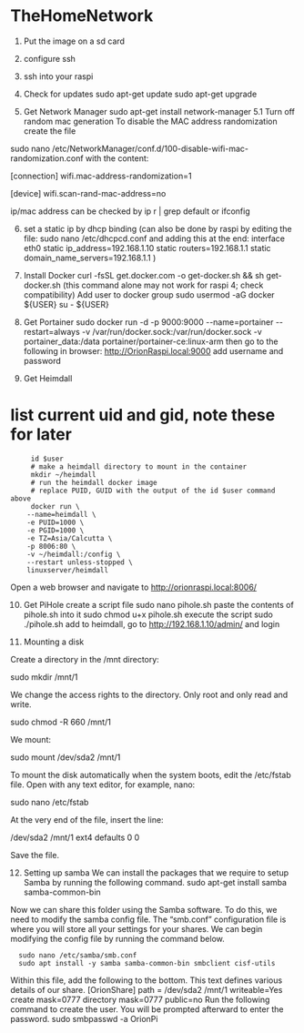 # TheHomeNetwork

1. Put the image on a sd card
2. configure ssh
3. ssh into your raspi
4. Check for updates
sudo apt-get update
sudo apt-get upgrade

5. Get Network Manager
sudo apt-get install network-manager
5.1 Turn off random mac generation
  To disable the MAC address randomization create the file

sudo nano /etc/NetworkManager/conf.d/100-disable-wifi-mac-randomization.conf
with the content:

[connection]
wifi.mac-address-randomization=1
 
[device]
wifi.scan-rand-mac-address=no

ip/mac address can be checked by
ip r | grep default
or
ifconfig

6. set a static ip by dhcp binding
(can also be done by raspi by editing the file:
sudo nano /etc/dhcpcd.conf
and adding this at the end:
interface eth0
static ip_address=192.168.1.10
static routers=192.168.1.1
static domain_name_servers=192.168.1.1 
)
7. Install Docker
curl -fsSL get.docker.com -o get-docker.sh && sh get-docker.sh
(this command alone may not work for raspi 4; check compatibility)
Add user to docker group
sudo usermod -aG docker ${USER}
su - ${USER}

8. Get Portainer
sudo docker run -d -p 9000:9000 --name=portainer --restart=always -v /var/run/docker.sock:/var/run/docker.sock -v portainer_data:/data portainer/portainer-ce:linux-arm
then go to the following in browser:
http://OrionRaspi.local:9000
add username and password

9. Get Heimdall
 # list current uid and gid, note these for later
         id $user
         # make a heimdall directory to mount in the container
         mkdir ~/heimdall
         # run the heimdall docker image
         # replace PUID, GUID with the output of the id $user command above
         docker run \
        --name=heimdall \
        -e PUID=1000 \
        -e PGID=1000 \
        -e TZ=Asia/Calcutta \
        -p 8006:80 \
        -v ~/heimdall:/config \
        --restart unless-stopped \
        linuxserver/heimdall
   Open a web browser and navigate to http://orionraspi.local:8006/

10. Get PiHole
create a script file
      sudo nano pihole.sh
paste the contents of pihole.sh into it
      sudo chmod u+x pihole.sh
execute the script
       sudo ./pihole.sh
 add to heimdall, go to http://192.168.1.10/admin/ and login
 
11. Mounting a disk

Create a directory in the /mnt directory:

sudo mkdir /mnt/1

We change the access rights to the directory. Only root and only read and write.

sudo chmod -R 660 /mnt/1

We mount:

sudo mount /dev/sda2 /mnt/1

To mount the disk automatically when the system boots, edit the /etc/fstab file. Open with any text editor, for example, nano:

sudo nano /etc/fstab

At the very end of the file, insert the line:

/dev/sda2 /mnt/1 ext4 defaults 0 0

Save the file.

12. Setting up samba
We can install the packages that we require to setup Samba by running the following command.
      sudo apt-get install samba samba-common-bin
      
Now we can share this folder using the Samba software. To do this, we need to modify the samba config file.
The “smb.conf” configuration file is where you will store all your settings for your shares.
We can begin modifying the config file by running the command below.

      sudo nano /etc/samba/smb.conf
      sudo apt install -y samba samba-common-bin smbclient cisf-utils
      
Within this file, add the following to the bottom. This text defines various details of our share.
       [OrionShare]
        path = /dev/sda2 /mnt/1
        writeable=Yes
        create mask=0777
        directory mask=0777
        public=no
Run the following command to create the user. You will be prompted afterward to enter the password.
        sudo smbpasswd -a OrionPi
